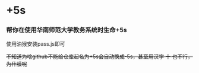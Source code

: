# +5s

### 帮你在使用华南师范大学教务系统时生命+5s

使用油猴安装pass.js即可

~~不知道为啥github不能给仓库起名为+5s会自动换成-5s，甚至用汉字 十 也不行，为什膜呢~~
